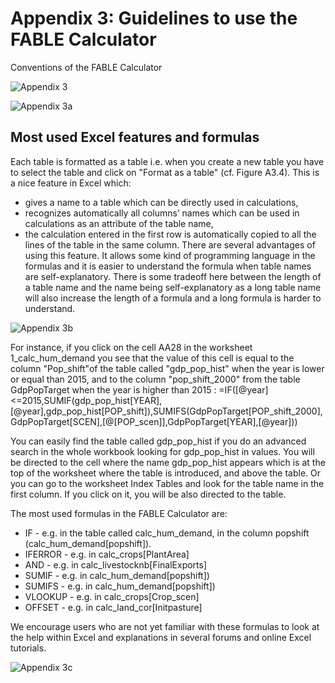 # Appendix 3: Guidelines to use the FABLE Calculator

Conventions of the FABLE Calculator

![Appendix 3](https://user-images.githubusercontent.com/68918893/88806475-c3581380-d1b0-11ea-9c23-f2df3afe4d68.png)

![Appendix 3a](https://user-images.githubusercontent.com/68918893/88806753-1df16f80-d1b1-11ea-8403-4a790f9c3c70.png)

## Most used Excel features and formulas

Each table is formatted as a table i.e. when you create a new table you have to select the table and click on "Format as a table" (cf. Figure A3.4). This is a nice feature in Excel which:
- gives a name to a table which can be directly used in calculations,
- recognizes automatically all columns’ names which can be used in calculations as an attribute of the table name,
- the calculation entered in the first row is automatically copied to all the lines of the table in the same column.
There are several advantages of using this feature. It allows some kind of programming language in the formulas and it is easier to understand the formula when table names are self-explanatory. There is some tradeoff here between the length of a table name and the name being self-explanatory as a long table name will also increase the length of a formula and a long formula is harder to understand.

![Appendix 3b](https://user-images.githubusercontent.com/68918893/88807156-a4a64c80-d1b1-11ea-8c25-9831c43e370b.png)

For instance, if you click on the cell AA28 in the worksheet 1_calc_hum_demand you see that the value of this cell is equal to the column "Pop_shift"of the table called "gdp_pop_hist" when the year is lower or equal than 2015, and to the column "pop_shift_2000" from the table GdpPopTarget when the year is higher than 2015 :
=IF([@year]<=2015,SUMIF(gdp_pop_hist[YEAR],[@year],gdp_pop_hist[POP_shift]),SUMIFS(GdpPopTarget[POP_shift_2000],GdpPopTarget[SCEN],[@[POP_scen]],GdpPopTarget[YEAR],[@year]))

You can easily find the table called gdp_pop_hist if you do an advanced search in the whole workbook looking for gdp_pop_hist in values. You will be directed to the cell where the name gdp_pop_hist appears which is at the top of the worksheet where the table is introduced, and above the table. Or you can go to the worksheet Index Tables and look for the table name in the first column. If you click on it, you will be also directed to the table.

The most used formulas in the FABLE Calculator are:

- IF - e.g. in the table called calc_hum_demand, in the column popshift (calc_hum_demand[popshift]).
- IFERROR - e.g. in calc_crops[PlantArea]
- AND - e.g. in calc_livestocknb[FinalExports]
- SUMIF - e.g. in calc_hum_demand[popshift])
- SUMIFS - e.g. in calc_hum_demand[popshift])
- VLOOKUP - e.g. in calc_crops[Crop_scen]
- OFFSET - e.g. in calc_land_cor[Initpasture]

We encourage users who are not yet familiar with these formulas to look at the help within Excel and explanations in several forums and online Excel tutorials.

![Appendix 3c](https://user-images.githubusercontent.com/68918893/88807285-d4555480-d1b1-11ea-8eb0-2a98d1bae209.png)
